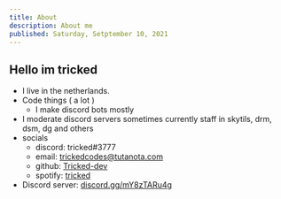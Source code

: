 ```yaml
---
title: About
description: About me
published: Saturday, Setptember 10, 2021
---
```


## Hello im tricked

- I live in the netherlands.
- Code things ( a lot )
  - I make discord bots mostly
- I moderate discord servers sometimes currently staff in skytils, drm, dsm, dg and others
- socials
  - discord: tricked#3777
  - email: trickedcodes@tutanota.com
  - github: [Tricked-dev](https://github.com/Tricked-dev)
  - spotify: [tricked](https://open.spotify.com/user/emf4as0m7pc0i1mep1bn8ezad?si=35de8196e4054e6a)
- Discord server: [discord.gg/mY8zTARu4g](https://discord.gg/mY8zTARu4g)
